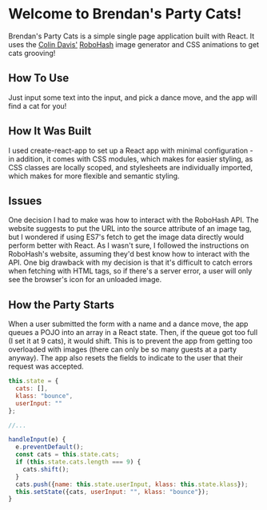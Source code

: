 # Welcome to Brendan's Party Cats!

Brendan's Party Cats is a simple single page application built with React. It uses the [Colin Davis'](https://www.github.com/e1ven) [RoboHash](https://www.robohash.org) image generator and CSS animations to get cats grooving!

## How To Use
  Just input some text into the input, and pick a dance move, and the app will find a cat for you!

## How It Was Built
  I used create-react-app to set up a React app with minimal configuration - in addition, it comes with CSS modules, which makes for easier styling, as CSS classes are locally scoped, and stylesheets are individually imported, which makes for more flexible and semantic styling.

## Issues
  One decision I had to make was how to interact with the RoboHash API. The website suggests to put the URL into the source attribute of an image tag, but I wondered if using ES7's fetch to get the image data directly would perform better with React. As I wasn't sure, I followed the instructions on RoboHash's website, assuming they'd best know how to interact with the API. One big drawback with my decision is that it's difficult to catch errors when fetching with HTML tags, so if there's a server error, a user will only see the browser's icon for an unloaded image.

## How the Party Starts
  When a user submitted the form with a name and a dance move, the app queues a POJO into an array in a React state. Then, if the queue got too full (I set it at 9 cats), it would shift. This is to prevent the app from getting too overloaded with images (there can only be so many guests at a party anyway). The app also resets the fields to indicate to the user that their request was accepted.

  ```javascript
  this.state = {
    cats: [],
    klass: "bounce",
    userInput: ""
  };

  //...

  handleInput(e) {
    e.preventDefault();
    const cats = this.state.cats;
    if (this.state.cats.length === 9) {
      cats.shift();
    }
    cats.push({name: this.state.userInput, klass: this.state.klass});
    this.setState({cats, userInput: "", klass: "bounce"});
  }
  ```
